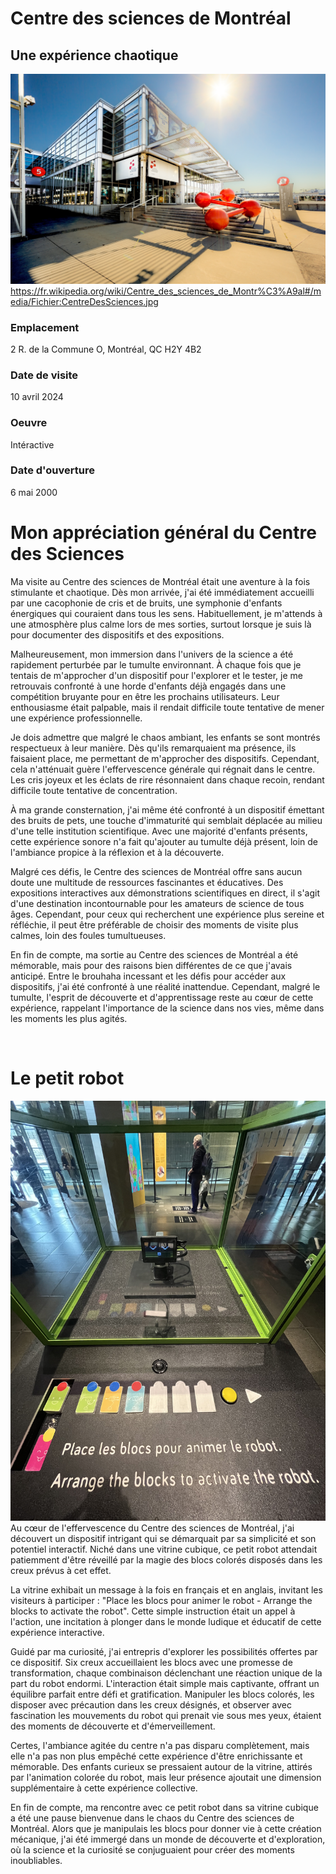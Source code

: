 # Centre des sciences de Montréal
## Une expérience chaotique

![CentreDesSciences](medias/CentreDesSciences.jpg)
https://fr.wikipedia.org/wiki/Centre_des_sciences_de_Montr%C3%A9al#/media/Fichier:CentreDesSciences.jpg
### Emplacement 
2 R. de la Commune O, Montréal, QC H2Y 4B2
<br>

### Date de visite 
10 avril 2024
<br>

### Oeuvre 
Intéractive 
<br>

### Date d'ouverture 
6 mai 2000

# Mon appréciation général du Centre des Sciences 
Ma visite au Centre des sciences de Montréal était une aventure à la fois stimulante et chaotique. Dès mon arrivée, j'ai été immédiatement accueilli par une cacophonie de cris et de bruits, une symphonie d'enfants énergiques qui couraient dans tous les sens. Habituellement, je m'attends à une atmosphère plus calme lors de mes sorties, surtout lorsque je suis là pour documenter des dispositifs et des expositions.

Malheureusement, mon immersion dans l'univers de la science a été rapidement perturbée par le tumulte environnant. À chaque fois que je tentais de m'approcher d'un dispositif pour l'explorer et le tester, je me retrouvais confronté à une horde d'enfants déjà engagés dans une compétition bruyante pour en être les prochains utilisateurs. Leur enthousiasme était palpable, mais il rendait difficile toute tentative de mener une expérience professionnelle.

Je dois admettre que malgré le chaos ambiant, les enfants se sont montrés respectueux à leur manière. Dès qu'ils remarquaient ma présence, ils faisaient place, me permettant de m'approcher des dispositifs. Cependant, cela n'atténuait guère l'effervescence générale qui régnait dans le centre. Les cris joyeux et les éclats de rire résonnaient dans chaque recoin, rendant difficile toute tentative de concentration.

À ma grande consternation, j'ai même été confronté à un dispositif émettant des bruits de pets, une touche d'immaturité qui semblait déplacée au milieu d'une telle institution scientifique. Avec une majorité d'enfants présents, cette expérience sonore n'a fait qu'ajouter au tumulte déjà présent, loin de l'ambiance propice à la réflexion et à la découverte.

Malgré ces défis, le Centre des sciences de Montréal offre sans aucun doute une multitude de ressources fascinantes et éducatives. Des expositions interactives aux démonstrations scientifiques en direct, il s'agit d'une destination incontournable pour les amateurs de science de tous âges. Cependant, pour ceux qui recherchent une expérience plus sereine et réfléchie, il peut être préférable de choisir des moments de visite plus calmes, loin des foules tumultueuses.

En fin de compte, ma sortie au Centre des sciences de Montréal a été mémorable, mais pour des raisons bien différentes de ce que j'avais anticipé. Entre le brouhaha incessant et les défis pour accéder aux dispositifs, j'ai été confronté à une réalité inattendue. Cependant, malgré le tumulte, l'esprit de découverte et d'apprentissage reste au cœur de cette expérience, rappelant l'importance de la science dans nos vies, même dans les moments les plus agités.

<br>

# Le petit robot

![robot](medias/robot.png)
Au cœur de l'effervescence du Centre des sciences de Montréal, j'ai découvert un dispositif intrigant qui se démarquait par sa simplicité et son potentiel interactif. Niché dans une vitrine cubique, ce petit robot attendait patiemment d'être réveillé par la magie des blocs colorés disposés dans les creux prévus à cet effet.

La vitrine exhibait un message à la fois en français et en anglais, invitant les visiteurs à participer : "Place les blocs pour animer le robot - Arrange the blocks to activate the robot". Cette simple instruction était un appel à l'action, une incitation à plonger dans le monde ludique et éducatif de cette expérience interactive.

Guidé par ma curiosité, j'ai entrepris d'explorer les possibilités offertes par ce dispositif. Six creux accueillaient les blocs avec une promesse de transformation, chaque combinaison déclenchant une réaction unique de la part du robot endormi. L'interaction était simple mais captivante, offrant un équilibre parfait entre défi et gratification.
Manipuler les blocs colorés, les disposer avec précaution dans les creux désignés, et observer avec fascination les mouvements du robot qui prenait vie sous mes yeux, étaient des moments de découverte et d'émerveillement.

Certes, l'ambiance agitée du centre n'a pas disparu complètement, mais elle n'a pas non plus empêché cette expérience d'être enrichissante et mémorable. Des enfants curieux se pressaient autour de la vitrine, attirés par l'animation colorée du robot, mais leur présence ajoutait une dimension supplémentaire à cette expérience collective.

En fin de compte, ma rencontre avec ce petit robot dans sa vitrine cubique a été une pause bienvenue dans le chaos du Centre des sciences de Montréal. Alors que je manipulais les blocs pour donner vie à cette création mécanique, j'ai été immergé dans un monde de découverte et d'exploration, où la science et la curiosité se conjuguaient pour créer des moments inoubliables.
